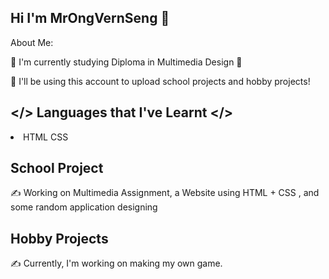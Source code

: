 ## Hi I'm MrOngVernSeng 👋
About Me:

🌱 I'm currently studying Diploma in Multimedia Design 🎨

🔭 I'll be using this account to upload school projects and hobby projects!

## </> Languages that I've Learnt </>
<li>HTML
  CSS
</li>

## School Project
✍️ Working on Multimedia Assignment, a Website using HTML + CSS , and some random application designing

## Hobby Projects
✍️ Currently, I'm working on making my own game.
